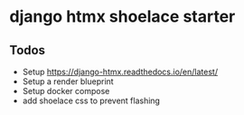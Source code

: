 # django htmx shoelace starter

## Todos

- Setup https://django-htmx.readthedocs.io/en/latest/
- Setup a render blueprint
- Setup docker compose
- add shoelace css to prevent flashing

